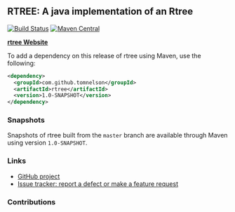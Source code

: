 ## RTREE: A java implementation of an Rtree

[![Build Status](https://travis-ci.org/tomnelson/rtree.svg?branch=master)](https://travis-ci.org/tomnelson/rtree)
[![Maven Central](https://maven-badges.herokuapp.com/maven-central/com.github.tomnelson/rtree/badge.svg)](https://maven-badges.herokuapp.com/maven-central/com.github.tomnelson/rtree)


[**rtree Website**](http://tomnelson.github.io/rtree/)



To add a dependency on this release of rtree using Maven, use the following:

```xml
<dependency>
  <groupId>com.github.tomnelson</groupId>
  <artifactId>rtree</artifactId>
  <version>1.0-SNAPSHOT</version>
</dependency>
```

### Snapshots

Snapshots of rtree built from the `master` branch are available through Maven using version `1.0-SNAPSHOT`.

### Links

* [GitHub project](https://github.com/tomnelson/rtree)
* [Issue tracker: report a defect or make a feature request](https://github.com/tomnelson/rtree/issues/new)

### Contributions

